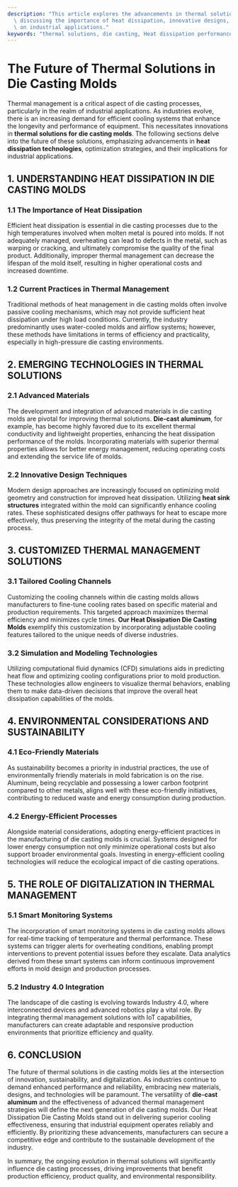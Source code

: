 ```yaml
---
description: "This article explores the advancements in thermal solutions for die casting molds,\
  \ discussing the importance of heat dissipation, innovative designs, and the impact\
  \ on industrial applications."
keywords: "thermal solutions, die casting, Heat dissipation performance, Die-cast aluminum"
---
```

# The Future of Thermal Solutions in Die Casting Molds

Thermal management is a critical aspect of die casting processes, particularly in the realm of industrial applications. As industries evolve, there is an increasing demand for efficient cooling systems that enhance the longevity and performance of equipment. This necessitates innovations in **thermal solutions for die casting molds**. The following sections delve into the future of these solutions, emphasizing advancements in **heat dissipation technologies**, optimization strategies, and their implications for industrial applications.

## 1. UNDERSTANDING HEAT DISSIPATION IN DIE CASTING MOLDS

### 1.1 The Importance of Heat Dissipation

Efficient heat dissipation is essential in die casting processes due to the high temperatures involved when molten metal is poured into molds. If not adequately managed, overheating can lead to defects in the metal, such as warping or cracking, and ultimately compromise the quality of the final product. Additionally, improper thermal management can decrease the lifespan of the mold itself, resulting in higher operational costs and increased downtime. 

### 1.2 Current Practices in Thermal Management

Traditional methods of heat management in die casting molds often involve passive cooling mechanisms, which may not provide sufficient heat dissipation under high load conditions. Currently, the industry predominantly uses water-cooled molds and airflow systems; however, these methods have limitations in terms of efficiency and practicality, especially in high-pressure die casting environments. 

## 2. EMERGING TECHNOLOGIES IN THERMAL SOLUTIONS

### 2.1 Advanced Materials

The development and integration of advanced materials in die casting molds are pivotal for improving thermal solutions. **Die-cast aluminum**, for example, has become highly favored due to its excellent thermal conductivity and lightweight properties, enhancing the heat dissipation performance of the molds. Incorporating materials with superior thermal properties allows for better energy management, reducing operating costs and extending the service life of molds.

### 2.2 Innovative Design Techniques

Modern design approaches are increasingly focused on optimizing mold geometry and construction for improved heat dissipation. Utilizing **heat sink structures** integrated within the mold can significantly enhance cooling rates. These sophisticated designs offer pathways for heat to escape more effectively, thus preserving the integrity of the metal during the casting process.

## 3. CUSTOMIZED THERMAL MANAGEMENT SOLUTIONS

### 3.1 Tailored Cooling Channels

Customizing the cooling channels within die casting molds allows manufacturers to fine-tune cooling rates based on specific material and production requirements. This targeted approach maximizes thermal efficiency and minimizes cycle times. **Our Heat Dissipation Die Casting Molds** exemplify this customization by incorporating adjustable cooling features tailored to the unique needs of diverse industries.

### 3.2 Simulation and Modeling Technologies

Utilizing computational fluid dynamics (CFD) simulations aids in predicting heat flow and optimizing cooling configurations prior to mold production. These technologies allow engineers to visualize thermal behaviors, enabling them to make data-driven decisions that improve the overall heat dissipation capabilities of the molds. 

## 4. ENVIRONMENTAL CONSIDERATIONS AND SUSTAINABILITY

### 4.1 Eco-Friendly Materials

As sustainability becomes a priority in industrial practices, the use of environmentally friendly materials in mold fabrication is on the rise. Aluminum, being recyclable and possessing a lower carbon footprint compared to other metals, aligns well with these eco-friendly initiatives, contributing to reduced waste and energy consumption during production. 

### 4.2 Energy-Efficient Processes

Alongside material considerations, adopting energy-efficient practices in the manufacturing of die casting molds is crucial. Systems designed for lower energy consumption not only minimize operational costs but also support broader environmental goals. Investing in energy-efficient cooling technologies will reduce the ecological impact of die casting operations.

## 5. THE ROLE OF DIGITALIZATION IN THERMAL MANAGEMENT

### 5.1 Smart Monitoring Systems

The incorporation of smart monitoring systems in die casting molds allows for real-time tracking of temperature and thermal performance. These systems can trigger alerts for overheating conditions, enabling prompt interventions to prevent potential issues before they escalate. Data analytics derived from these smart systems can inform continuous improvement efforts in mold design and production processes.

### 5.2 Industry 4.0 Integration

The landscape of die casting is evolving towards Industry 4.0, where interconnected devices and advanced robotics play a vital role. By integrating thermal management solutions with IoT capabilities, manufacturers can create adaptable and responsive production environments that prioritize efficiency and quality.

## 6. CONCLUSION

The future of thermal solutions in die casting molds lies at the intersection of innovation, sustainability, and digitalization. As industries continue to demand enhanced performance and reliability, embracing new materials, designs, and technologies will be paramount. The versatility of **die-cast aluminum** and the effectiveness of advanced thermal management strategies will define the next generation of die casting molds. Our Heat Dissipation Die Casting Molds stand out in delivering superior cooling effectiveness, ensuring that industrial equipment operates reliably and efficiently. By prioritizing these advancements, manufacturers can secure a competitive edge and contribute to the sustainable development of the industry. 

In summary, the ongoing evolution in thermal solutions will significantly influence die casting processes, driving improvements that benefit production efficiency, product quality, and environmental responsibility.
